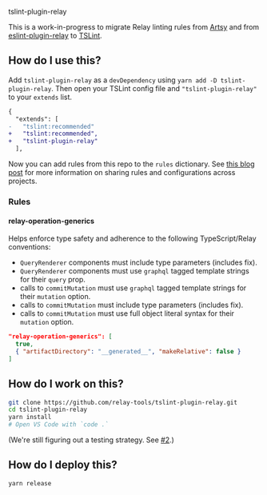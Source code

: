 tslint-plugin-relay

This is a work-in-progress to migrate Relay linting rules from [Artsy](https://github.com/artsy/reaction/blob/7e0b8bc25b18e7e2335d1f0165cce88336da5d1c/tslint/relayOperationGenericsRule.js) and from [eslint-plugin-relay](https://github.com/relayjs/eslint-plugin-relay) to [TSLint](https://palantir.github.io/tslint/).

## How do I use this?

Add `tslint-plugin-relay` as a `devDependency` using `yarn add -D tslint-plugin-relay`. Then open your TSLint config file and `"tslint-plugin-relay"` to your `extends` list.

```diff
{
  "extends": [
-   "tslint:recommended"
+   "tslint:recommended",
+   "tslint-plugin-relay"
  ],
```

Now you can add rules from this repo to the `rules` dictionary. See [this blog post](https://palantir.github.io/tslint/2016/03/31/sharable-configurations-rules.html) for more information on sharing rules and configurations across projects.

### Rules

#### relay-operation-generics

Helps enforce type safety and adherence to the following TypeScript/Relay conventions:

- `QueryRenderer` components must include type parameters (includes fix).
- `QueryRenderer` components must use `graphql` tagged template strings for their `query` prop.
- calls to `commitMutation` must use  `graphql` tagged template strings for their `mutation` option.
- calls to `commitMutation` must include type parameters (includes fix).
- calls to `commitMutation` must use full object literal syntax for their `mutation` option.

```json
"relay-operation-generics": [
  true,
  { "artifactDirectory": "__generated__", "makeRelative": false }
]
```

## How do I work on this?

```sh
git clone https://github.com/relay-tools/tslint-plugin-relay.git
cd tslint-plugin-relay
yarn install
# Open VS Code with `code .`
```

(We're still figuring out a testing strategy. See [#2](https://github.com/relay-tools/tslint-plugin-relay/issues/2).)

## How do I deploy this?

```sh
yarn release
```

